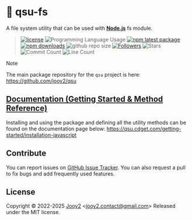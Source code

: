 # 💾 qsu-fs

A file system utility that can be used with **[Node.js](https://nodejs.org)** fs module.

> [![license](https://img.shields.io/badge/license-MIT-blue.svg)](https://github.com/jooy2/qsu-fs/blob/master/LICENSE) ![Programming Language Usage](https://img.shields.io/github/languages/top/jooy2/qsu-fs) [![npm latest package](https://img.shields.io/npm/v/qsu-fs/latest.svg)](https://www.npmjs.com/package/qsu-fs) [![npm downloads](https://img.shields.io/npm/dm/qsu-fs.svg)](https://www.npmjs.com/package/qsu-fs) ![github repo size](https://img.shields.io/github/repo-size/jooy2/qsu-fs) [![Followers](https://img.shields.io/github/followers/jooy2?style=social)](https://github.com/jooy2) ![Stars](https://img.shields.io/github/stars/jooy2/qsu-fs?style=social) ![Commit Count](https://img.shields.io/github/commit-activity/y/jooy2/qsu-fs) ![Line Count](https://img.shields.io/tokei/lines/github/jooy2/qsu-fs)

> [!NOTE]
>
> The main package repository for the `qsu` project is here: https://github.com/jooy2/qsu

## [Documentation (Getting Started & Method Reference)](https://qsu.cdget.com/getting-started/installation-javascript)

Installing and using the package and defining all the utility methods can be found on the documentation page below: https://qsu.cdget.com/getting-started/installation-javascript

## Contribute

You can report issues on [GitHub Issue Tracker](https://github.com/jooy2/qsu-fs/issues). You can also request a pull to fix bugs and add frequently used features.

## License

Copyright © 2022-2025 [Jooy2](https://jooy2.com) <[jooy2.contact@gmail.com](mailto:jooy2.contact@gmail.com)> Released under the MIT license.
